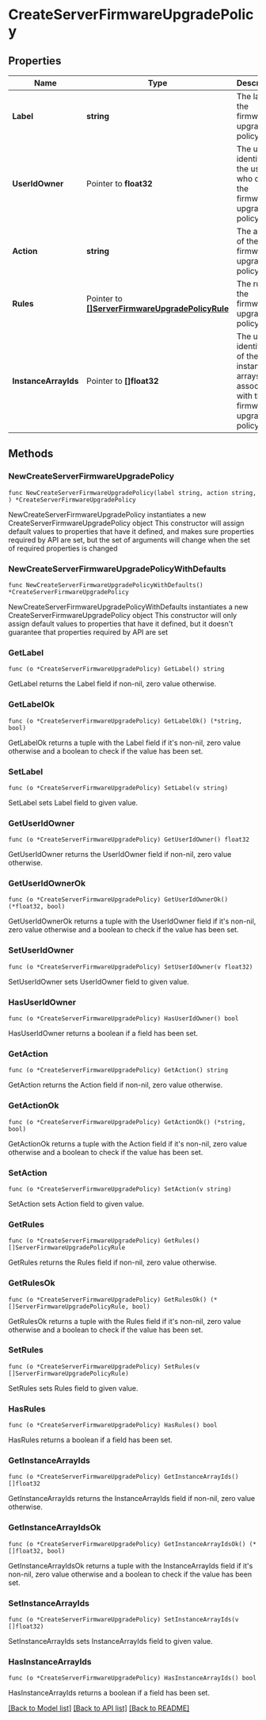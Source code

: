 # CreateServerFirmwareUpgradePolicy

## Properties

Name | Type | Description | Notes
------------ | ------------- | ------------- | -------------
**Label** | **string** | The label of the firmware upgrade policy. | 
**UserIdOwner** | Pointer to **float32** | The unique identifier of the user who owns the firmware upgrade policy. | [optional] 
**Action** | **string** | The action of the firmware upgrade policy. | 
**Rules** | Pointer to [**[]ServerFirmwareUpgradePolicyRule**](ServerFirmwareUpgradePolicyRule.md) | The rules of the firmware upgrade policy. | [optional] 
**InstanceArrayIds** | Pointer to **[]float32** | The unique identifiers of the instance arrays associated with the firmware upgrade policy. | [optional] 

## Methods

### NewCreateServerFirmwareUpgradePolicy

`func NewCreateServerFirmwareUpgradePolicy(label string, action string, ) *CreateServerFirmwareUpgradePolicy`

NewCreateServerFirmwareUpgradePolicy instantiates a new CreateServerFirmwareUpgradePolicy object
This constructor will assign default values to properties that have it defined,
and makes sure properties required by API are set, but the set of arguments
will change when the set of required properties is changed

### NewCreateServerFirmwareUpgradePolicyWithDefaults

`func NewCreateServerFirmwareUpgradePolicyWithDefaults() *CreateServerFirmwareUpgradePolicy`

NewCreateServerFirmwareUpgradePolicyWithDefaults instantiates a new CreateServerFirmwareUpgradePolicy object
This constructor will only assign default values to properties that have it defined,
but it doesn't guarantee that properties required by API are set

### GetLabel

`func (o *CreateServerFirmwareUpgradePolicy) GetLabel() string`

GetLabel returns the Label field if non-nil, zero value otherwise.

### GetLabelOk

`func (o *CreateServerFirmwareUpgradePolicy) GetLabelOk() (*string, bool)`

GetLabelOk returns a tuple with the Label field if it's non-nil, zero value otherwise
and a boolean to check if the value has been set.

### SetLabel

`func (o *CreateServerFirmwareUpgradePolicy) SetLabel(v string)`

SetLabel sets Label field to given value.


### GetUserIdOwner

`func (o *CreateServerFirmwareUpgradePolicy) GetUserIdOwner() float32`

GetUserIdOwner returns the UserIdOwner field if non-nil, zero value otherwise.

### GetUserIdOwnerOk

`func (o *CreateServerFirmwareUpgradePolicy) GetUserIdOwnerOk() (*float32, bool)`

GetUserIdOwnerOk returns a tuple with the UserIdOwner field if it's non-nil, zero value otherwise
and a boolean to check if the value has been set.

### SetUserIdOwner

`func (o *CreateServerFirmwareUpgradePolicy) SetUserIdOwner(v float32)`

SetUserIdOwner sets UserIdOwner field to given value.

### HasUserIdOwner

`func (o *CreateServerFirmwareUpgradePolicy) HasUserIdOwner() bool`

HasUserIdOwner returns a boolean if a field has been set.

### GetAction

`func (o *CreateServerFirmwareUpgradePolicy) GetAction() string`

GetAction returns the Action field if non-nil, zero value otherwise.

### GetActionOk

`func (o *CreateServerFirmwareUpgradePolicy) GetActionOk() (*string, bool)`

GetActionOk returns a tuple with the Action field if it's non-nil, zero value otherwise
and a boolean to check if the value has been set.

### SetAction

`func (o *CreateServerFirmwareUpgradePolicy) SetAction(v string)`

SetAction sets Action field to given value.


### GetRules

`func (o *CreateServerFirmwareUpgradePolicy) GetRules() []ServerFirmwareUpgradePolicyRule`

GetRules returns the Rules field if non-nil, zero value otherwise.

### GetRulesOk

`func (o *CreateServerFirmwareUpgradePolicy) GetRulesOk() (*[]ServerFirmwareUpgradePolicyRule, bool)`

GetRulesOk returns a tuple with the Rules field if it's non-nil, zero value otherwise
and a boolean to check if the value has been set.

### SetRules

`func (o *CreateServerFirmwareUpgradePolicy) SetRules(v []ServerFirmwareUpgradePolicyRule)`

SetRules sets Rules field to given value.

### HasRules

`func (o *CreateServerFirmwareUpgradePolicy) HasRules() bool`

HasRules returns a boolean if a field has been set.

### GetInstanceArrayIds

`func (o *CreateServerFirmwareUpgradePolicy) GetInstanceArrayIds() []float32`

GetInstanceArrayIds returns the InstanceArrayIds field if non-nil, zero value otherwise.

### GetInstanceArrayIdsOk

`func (o *CreateServerFirmwareUpgradePolicy) GetInstanceArrayIdsOk() (*[]float32, bool)`

GetInstanceArrayIdsOk returns a tuple with the InstanceArrayIds field if it's non-nil, zero value otherwise
and a boolean to check if the value has been set.

### SetInstanceArrayIds

`func (o *CreateServerFirmwareUpgradePolicy) SetInstanceArrayIds(v []float32)`

SetInstanceArrayIds sets InstanceArrayIds field to given value.

### HasInstanceArrayIds

`func (o *CreateServerFirmwareUpgradePolicy) HasInstanceArrayIds() bool`

HasInstanceArrayIds returns a boolean if a field has been set.


[[Back to Model list]](../README.md#documentation-for-models) [[Back to API list]](../README.md#documentation-for-api-endpoints) [[Back to README]](../README.md)



